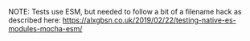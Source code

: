 NOTE: Tests use ESM, but needed to follow a bit of a filename hack as described
here: https://alxgbsn.co.uk/2019/02/22/testing-native-es-modules-mocha-esm/
